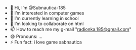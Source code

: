 - 👋 Hi, I’m @Subnautica-185
- 👀 I’m interested in computer games
- 🌱 I’m currently learning in school
- 💞️ I’m looking to collaborate on html
- 📫 How to reach me my g-mail "radionka.185@gmail.com"
- 😄 Pronouns: ...
- ⚡ Fun fact: i love game sabnautica

<!---
Subnautica-185/Subnautica-185 is a ✨ special ✨ repository because its `README.md` (this file) appears on your GitHub profile.
You can click the Preview link to take a look at your changes.
--->
